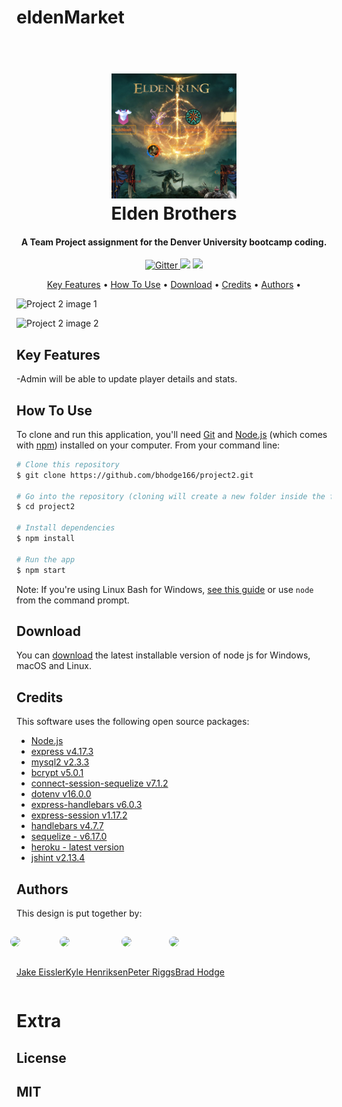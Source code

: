 # eldenMarket

<html>
<body>

<h1 align="center">
  <br>
  <a href=""><img src="client\src\assets\images\project3readmeimage.png" alt="eldenRing" width="200"></a>
  <br>
  Elden Brothers
  <br>
</h1>

<h4 align="center">A Team Project assignment for the Denver University bootcamp coding.</h4>

<p align="center">
  <a href="https://badge.fury.io/js/electron-markdownify">
    <img src="https://badge.fury.io/js/electron-markdownify.svg"
         alt="Gitter">
  </a>
  <a href="https://gitter.im/amitmerchant1990/electron-markdownify"><img src="https://badges.gitter.im/amitmerchant1990/electron-markdownify.svg"></a>
  <a href="https://saythanks.io/to/khenriksenbootcamp@gmail.com">
      <img src="https://img.shields.io/badge/SayThanks.io-%E2%98%BC-1EAEDB.svg">
  </a>
</p>

<p align="center">
  <a href="#key-features">Key Features</a> •
  <a href="#how-to-use">How To Use</a> •
  <a href="#download">Download</a> •
  <a href="#credits">Credits</a> •
  <a href="#authors">Authors</a> •
  
</p>

![Project 2 image 1](./public/images/PROJECT%202%20WIREFRAME1.png)

![Project 2 image 2](./public/images/PROJECT%202%20WIREFRAME2.png)

## Key Features

-Admin will be able to update player details and stats.

## How To Use

To clone and run this application, you'll need [Git](https://git-scm.com) and [Node.js](https://nodejs.org/en/download/) (which comes with [npm](http://npmjs.com)) installed on your computer. From your command line:

```bash
# Clone this repository
$ git clone https://github.com/bhodge166/project2.git

# Go into the repository (cloning will create a new folder inside the folder you are in so "LS" and see what the name is CD into that file name and then follow remaining instructions.)
$ cd project2

# Install dependencies
$ npm install

# Run the app
$ npm start
```

Note: If you're using Linux Bash for Windows, [see this guide](https://www.howtogeek.com/261575/how-to-run-graphical-linux-desktop-applications-from-windows-10s-bash-shell/) or use `node` from the command prompt.

## Download

You can [download](https://nodejs.org/en/download/) the latest installable version of node js for Windows, macOS and Linux.

## Credits

This software uses the following open source packages:

- [Node.js](https://nodejs.org/)
- [express v4.17.3](https://www.npmjs.com/package/express)
- [mysql2 v2.3.3](https://www.npmjs.com/package/mysql2)
- [bcrypt v5.0.1](https://www.npmjs.com/package/bcrypt)
- [connect-session-sequelize v7.1.2](https://www.npmjs.com/package/connect-session-sequelize)
- [dotenv v16.0.0](https://www.npmjs.com/package/dotenv)
- [express-handlebars v6.0.3](https://www.npmjs.com/package/express-handlebars)
- [express-session v1.17.2](https://www.npmjs.com/package/express-session)
- [handlebars v4.7.7](https://www.npmjs.com/package/handlebars)
- [sequelize - v6.17.0](https://www.npmjs.com/package/sequelize)
- [heroku - latest version](https://www.heroku.com)
- [jshint v2.13.4](https://www.npmjs.com/package/jshint)

## Authors

This design is put together by:

<div style = "display: flex; flex-wrap: wrap">

<div>
<img style= "width: 120px; border-radius:255px; position: relative; right: 25px;padding: 15px" src = "https://avatars.githubusercontent.com/u/97546861?v=4">

[Jake Eissler](http://github.com/jakeeis24)

</div>

<div>
<img style = "width: 120px; border-radius:255px; position: relative; right: 25px;padding: 15px" src="https://avatars.githubusercontent.com/u/97247627?v=4">

[Kyle Henriksen](http://github.com/starbjornx)

</div>

<div>
<img style= "width: 120px; border-radius:255px; position: relative; right: 25px;padding: 15px" src="https://avatars.githubusercontent.com/u/97469705?v=4">

[Peter Riggs](http://github.com/par92)

</div>

<div>
<img style= "width: 120px; border-radius:255px; position: relative; right: 25px;padding: 15px" src="https://avatars.githubusercontent.com/u/97480322?v=4">

[Brad Hodge](http://github.com/bhodge166)

</div>
</div>

# Extra

## License

## MIT

</body>
</html>

